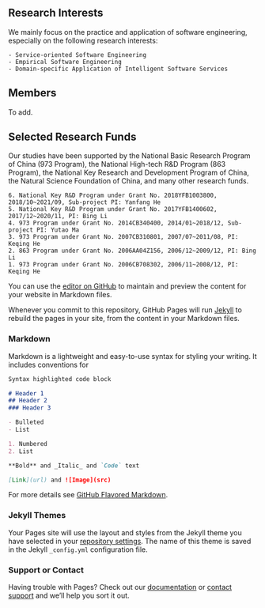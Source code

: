 ## Research Interests

We mainly focus on the practice and application of software engineering, especially on the following research interests:
```
- Service-oriented Software Engineering
- Empirical Software Engineering
- Domain-specific Application of Intelligent Software Services
```

## Members
To add.

## Selected Research Funds

Our studies have been supported by the National Basic Research Program of China (973 Program), the National High-tech R&D Program (863 Program), the National Key Research and Development Program of China, the Natural Science Foundation of China, and many other research funds.
``` 
6. National Key R&D Program under Grant No. 2018YFB1003800, 2018/10~2021/09, Sub-project PI: Yanfang He
5. National Key R&D Program under Grant No. 2017YFB1400602, 2017/12~2020/11, PI: Bing Li
4. 973 Program under Grant No. 2014CB340400, 2014/01~2018/12, Sub-project PI: Yutao Ma
3. 973 Program under Grant No. 2007CB310801, 2007/07~2011/08, PI: Keqing He
2. 863 Program under Grant No. 2006AA04Z156, 2006/12~2009/12, PI: Bing Li
1. 973 Program under Grant No. 2006CB708302, 2006/11~2008/12, PI: Keqing He
```
You can use the [editor on GitHub](https://github.com/ssea-lab/ssea-lab.github.io/edit/master/index.md) to maintain and preview the content for your website in Markdown files.

Whenever you commit to this repository, GitHub Pages will run [Jekyll](https://jekyllrb.com/) to rebuild the pages in your site, from the content in your Markdown files.

### Markdown

Markdown is a lightweight and easy-to-use syntax for styling your writing. It includes conventions for

```markdown
Syntax highlighted code block

# Header 1
## Header 2
### Header 3

- Bulleted
- List

1. Numbered
2. List

**Bold** and _Italic_ and `Code` text

[Link](url) and ![Image](src)
```

For more details see [GitHub Flavored Markdown](https://guides.github.com/features/mastering-markdown/).

### Jekyll Themes

Your Pages site will use the layout and styles from the Jekyll theme you have selected in your [repository settings](https://github.com/ssea-lab/ssea-lab.github.io/settings). The name of this theme is saved in the Jekyll `_config.yml` configuration file.

### Support or Contact

Having trouble with Pages? Check out our [documentation](https://help.github.com/categories/github-pages-basics/) or [contact support](https://github.com/contact) and we’ll help you sort it out.
